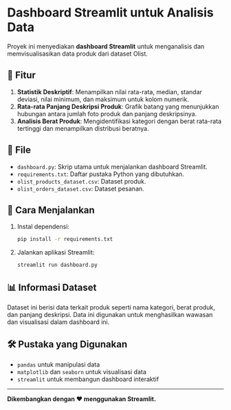 # Dashboard Streamlit untuk Analisis Data

Proyek ini menyediakan **dashboard Streamlit** untuk menganalisis dan memvisualisasikan data produk dari dataset Olist.

## 📌 Fitur
1. **Statistik Deskriptif**: Menampilkan nilai rata-rata, median, standar deviasi, nilai minimum, dan maksimum untuk kolom numerik.
2. **Rata-rata Panjang Deskripsi Produk**: Grafik batang yang menunjukkan hubungan antara jumlah foto produk dan panjang deskripsinya.
3. **Analisis Berat Produk**: Mengidentifikasi kategori dengan berat rata-rata tertinggi dan menampilkan distribusi beratnya.

## 📂 File
- `dashboard.py`: Skrip utama untuk menjalankan dashboard Streamlit.
- `requirements.txt`: Daftar pustaka Python yang dibutuhkan.
- `olist_products_dataset.csv`: Dataset produk.
- `olist_orders_dataset.csv`: Dataset pesanan.

## 🚀 Cara Menjalankan
1. Instal dependensi:
   ```sh
   pip install -r requirements.txt
   ```
2. Jalankan aplikasi Streamlit:
   ```sh
   streamlit run dashboard.py
   ```

## 📊 Informasi Dataset
Dataset ini berisi data terkait produk seperti nama kategori, berat produk, dan panjang deskripsi. Data ini digunakan untuk menghasilkan wawasan dan visualisasi dalam dashboard ini.

## 🛠 Pustaka yang Digunakan
- `pandas` untuk manipulasi data
- `matplotlib` dan `seaborn` untuk visualisasi data
- `streamlit` untuk membangun dashboard interaktif

---
**Dikembangkan dengan ❤️ menggunakan Streamlit.**
